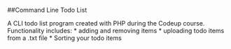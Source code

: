 ##Command Line Todo List

A CLI todo list program created with PHP during the Codeup course.
Functionality includes:
	* adding and removing items
	* uploading todo items from a .txt file
	* Sorting your todo items